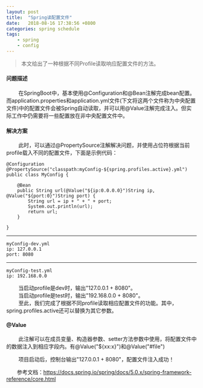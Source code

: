 ```yaml
---
layout: post
title:  "Spring读配置文件"
date:   2018-08-16 17:38:56 +0800
categories: spring schedule
tags:
    - spring
    - config
---
```


> 本文给出了一种根据不同Profile读取响应配置文件的方法。  

#### 问题描述  
&emsp;&emsp; 在SpringBoot中，基本使用@Configuration和@Bean注解完成bean配置。而application.properties和application.yml文件(下文将这两个文件称为中央配置文件)中的配置文件会被Spring自动读取，并可以用@Value注解完成注入。但实际工作中仍需要将一些配置放在非中央配置文件中。

#### 解决方案  
&emsp;&emsp; 此时，可以通过@PropertySource注解解决问题，并使用占位符根据当前profile载入不同的配置文件，下面是示例代码：  

	@Configuration
	@PropertySource("classpath:myConfig-${spring.profiles.active}.yml")
	public class MyConfig {
	
	    @Bean
	    public String url(@Value("${ip:0.0.0.0}")String ip, @Value("${port:0}")String port) {
	        String url = ip + " + " + port;
	        System.out.println(url);
	        return url;
	    }
	
	}                                                                                      
	
---
	myConfig-dev.yml
	ip: 127.0.0.1
	port: 8080

-----
	myConfig-test.yml
	ip: 192.168.0.0

&emsp;&emsp; 当启动profile是dev时，输出"127.0.0.1 + 8080"。  
&emsp;&emsp; 当启动profile是test时，输出"192.168.0.0 + 8080"。  
&emsp;&emsp; 至此，我们完成了根据不同profile读取相应配置文件的功能。其中，spring.profiles.active还可以替换为其它参数。
#### @Value

&emsp;&emsp; 此注解可以在成员变量、构造器参数、setter方法参数中使用，将配置文件中的数据注入到相应字段内。有@Value("${xx:x}")和@Value("#file")

&emsp;&emsp; 项目启动后，控制台输出"127.0.0.1 + 8080"，配置文件注入成功！  

&emsp;&emsp;参考文档：<https://docs.spring.io/spring/docs/5.0.x/spring-framework-reference/core.html>

[jekyll-docs]: https://jekyllrb.com/docs/home
[jekyll-gh]:   https://github.com/jekyll/jekyll
[jekyll-talk]: https://talk.jekyllrb.com/

